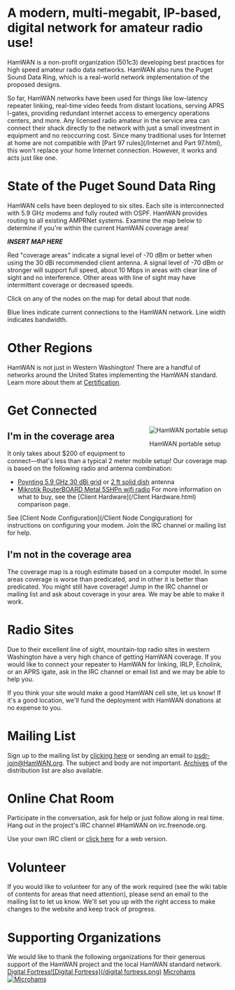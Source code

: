 A modern, multi-megabit, IP-based, digital network for amateur radio use!
=========================================================================
HamWAN is a non-profit organization (501c3) developing best practices for high speed amateur radio data networks. HamWAN also runs the Puget Sound Data Ring, which is a real-world network implementation of the proposed designs.

So far, HamWAN networks have been used for things like low-latency repeater linking, real-time video feeds from distant locations, serving APRS I-gates, providing redundant internet access to emergency operations centers, and more. Any licensed radio amateur in the service area can connect their shack directly to the network with just a small investment in equipment and no reoccurring cost. Since many traditional uses for Internet at home are not compatible with [Part 97 rules](/Internet and Part 97.html), this won't replace your home Internet connection. However, it works and acts just like one.

State of the Puget Sound Data Ring
==================================
HamWAN cells have been deployed to six sites. Each site is interconnected with 5.9 GHz modems and fully routed with OSPF. HamWAN provides routing to all existing AMPRNet systems. Examine the map below to determine if you're within the current HamWAN coverage area!

***INSERT MAP HERE***

Red "coverage areas" indicate a signal level of -70 dBm or better when using the 30 dBi recommended client antenna. A signal level of -70 dBm or stronger will support full speed, about 10 Mbps in areas with clear line of sight and no interference. Other areas with line of sight may have intermittent coverage or decreased speeds.

Click on any of the nodes on the map for detail about that node.

Blue lines indicate current connections to the HamWAN network. Line width indicates bandwidth.

Other Regions
=============
HamWAN is not just in Western Washington! There are a handful of networks around the United States implementing the HamWAN standard. Learn more about them at [Certification](/Certification.html).

Get Connected
=============
<div style="float: right;"><img src="/portable setup.jpg" alt="HamWAN portable setup" /><p>HamWAN portable setup</p></div>

I'm in the coverage area
------------------------
It only takes about $200 of equipment to connect—that's less than a typical 2 meter mobile setup! Our coverage map is based on the following radio and antenna combination:
* [Poynting 5.9 GHz 30 dBi grid](http://www.titanwirelessonline.com/Poynting-5-8GHz-31dBi-Grid-p/at-30gr-58.htm) or [2 ft solid dish](http://www.titanwirelessonline.com/ARC-4-9-5-8GHz-30db-DualPOL-Dish-p/at-da5830sd1-arc.htm) antenna
* [Mikrotik RouterBOARD Metal 5SHPn wifi radio](http://www.balticnetworks.com/routerboard-metal-5shpn.html)
For more information on what to buy, see the [Client Hardware](/Client Hardware.html) comparison page.

See [Client Node Configuration](/Client Node Congiguration) for instructions on configuring your modem. Join the IRC channel or mailing list for help.

I'm not in the coverage area
----------------------------
The coverage map is a rough estimate based on a computer model. In some areas coverage is worse than predicated, and in other it is better than predicated. You might still have coverage! Jump in the IRC channel or mailing list and ask about coverage in your area. We may be able to make it work.

Radio Sites
===========
Due to their excellent line of sight, mountain-top radio sites in western Washington have a very high chance of getting HamWAN coverage. If you would like to connect your repeater to HamWAN for linking, IRLP, Echolink, or an APRS igate, ask in the IRC channel or email list and we may be able to help you.

If you think your site would make a good HamWAN cell site, let us know! If it's a good location, we'll fund the deployment with HamWAN donations at no expense to you.

Mailing List
============
Sign up to the mailing list by [clicking here](http://mail.hamwan.org/mailman/listinfo/psdr) or sending an email to [psdr-join@HamWAN.org](psdr-join@HamWAN.org). The subject and body are not important. [Archives](http://mail.hamwan.org/pipermail/psdr/) of the distribution list are also available.

Online Chat Room
================
Participate in the conversation, ask for help or just follow along in real time. Hang out in the project's IRC channel #HamWAN on irc.freenode.org.

Use your own IRC client or [click here](http://webchat.freenode.net/?nick=HamWAN..&channels=%23HamWAN) for a web version.

Volunteer
=========
If you would like to volunteer for any of the work required (see the wiki table of contents for areas that need attention), please send an email to the mailing list to let us know. We'll set you up with the right access to make changes to the website and keep track of progress.

Supporting Organizations
========================
We would like to thank the following organizations for their generous support of the HamWAN project and the local HamWAN standard network.
[Digital Fortress![Digital Fortress](/digital fortress.png)](http://dfcolo.com/)
[Microhams![Microhams](/microhams.gif)](http://microhams.com/)
